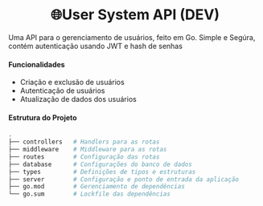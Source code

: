 <h1 align="center"> 🌐User System API (DEV)</h1>

Uma API para o gerenciamento de usuários, feito em Go. Simple e Segúra, contém autenticação usando JWT e hash de 
senhas 

#### Funcionalidades

- Criação e exclusão de usuários
- Autenticação de usuários
- Atualização de dados dos usuários
 
<!--- Proteção de rotas com JWT-->
<!--- Validações para prevenir entradas inválidas-->

#### Estrutura do Projeto
```bash
.
├── controllers   # Handlers para as rotas
├── middleware    # Middleware para as rotas
├── routes        # Configuração das rotas
├── database      # Configurações do banco de dados
├── types         # Definições de tipos e estruturas
├── server        # Configuração e ponto de entrada da aplicação
├── go.mod        # Gerenciamento de dependências
└── go.sum        # Lockfile das dependências
```

<!--#### Instalação e Configuração-->
<!---->
<!--1 - Clone o Repositório-->
<!--```bash-->
<!--git clone https://github.com/jhenriquem/go-user-system.git-->
<!--cd go-user-system-->
<!--```-->
<!--2 - Configure as Variáveis de Ambiente-->
<!---->
<!--Crie um arquivo .env no diretório raiz e configure as seguintes variáveis:-->
<!---->
<!--```bash-->
<!--PORT=ports_do_servidor-->
<!--POSTGRES_HOST=localhost-->
<!--POSTGRES_USER=seu_usuario-->
<!--POSTGRES_PASSWORD=sua_senha-->
<!--POSTGRES_NAME=seu_banco-->
<!--JWT_SECRET=sua_chave_secreta-->
<!--```-->
<!---->
<!--3 - Crie e execute a imagem docker -->
<!--```bash-->
<!--docker-compose up --build-->
<!--```-->
